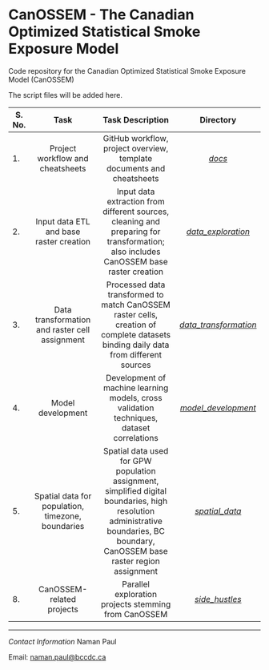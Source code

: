 # CanOSSEM - The Canadian Optimized Statistical Smoke Exposure Model
Code repository for the Canadian Optimized Statistical Smoke Exposure Model (CanOSSEM)

The script files will be added here. 

|S. No.| Task | Task Description | Directory|
|--------|:--------------------:|:--------------------------------:|:-----------------:|
|1. |Project workflow and cheatsheets| GitHub workflow, project overview, template documents and cheatsheets| [*docs*](https://github.com/namanpaul/CanOSSEM/tree/master/docs)
|2. |Input data ETL and base raster creation| Input data extraction from different sources, cleaning and preparing for transformation; also includes CanOSSEM base raster creation | [*data_exploration*](https://github.com/namanpaul/CanOSSEM/tree/master/data_exploration)|
|3. |Data transformation and raster cell assignment| Processed data transformed to match CanOSSEM raster cells, creation of complete datasets binding daily data from different sources | [*data_transformation*](https://github.com/namanpaul/CanOSSEM/tree/master/data_transformation)|
|4. |Model development| Development of machine learning models, cross validation techniques, dataset correlations  | [*model_development*](https://github.com/namanpaul/CanOSSEM/tree/master/model_development)|
|5. |Spatial data for population, timezone, boundaries| Spatial data used for GPW population assignment, simplified digital boundaries, high resolution administrative boundaries, BC boundary, CanOSSEM base raster region assignment  | [*spatial_data*](https://github.com/namanpaul/CanOSSEM/tree/master/spatial_data)|
|8. |CanOSSEM-related projects| Parallel exploration projects stemming from CanOSSEM  | [*side_hustles*](https://github.com/namanpaul/CanOSSEM/tree/master/side_hustles)|


---
*Contact Information*
Naman Paul

Email: naman.paul@bccdc.ca